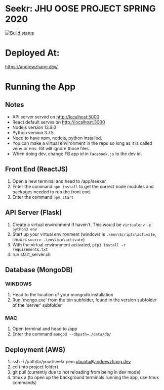 # Seekr: JHU OOSE PROJECT SPRING 2020
[![Build status](https://travis-ci.com/jhu-oose/2020-spring-group-Seekr.svg?token=Vxy2zEXxUQmZnx9hqykp&branch=master)](https://travis-ci.com/jhu-oose/2020-spring-group-Seekr)

# Deployed At:
https://andrewzhang.dev/

# Running the App

## Notes

- API server served on <http://localhost:5000>
- React default serves on <http://localhost:3000>
- Nodejs version 13.9.0
- Python version 3.7.5
- Need to have npm, nodejs, python installed.
- You can make a virtual environment in the repo so long as it is called venv or env. Git will ignore those files.
- When doing dev, change FB app id in `Facebook.js` to the dev id.

## Front End (ReactJS)

1. Open a new terminal and head to /app/seeker
2. Enter the command `npm install` to get the correct node modules and packages needed to run the front end.
3. Enter the command `npm start` 


## API Server (Flask)

1. Create a virtual environment if haven't. This would be `virtualenv -p python3 env`
2. Start up your virtual environment (windows is `.\env\Scripts\activate`, linux is  `source .\env\bin\activate`)
3. With the virtual environment activated, `pip3 install -r requirements.txt`
4. run start_server.sh

## Database (MongoDB)

### WINDOWS

1. Head to the location of your mongodb installation
2. Run 'mongo.exe' from the bin subfolder, found in the version subfolder of the 'server' subfolder

### MAC

1. Open terminal and head to /app
2. Enter the command `mongod --dbpath=./data/db/`

## Deployment (AWS)
1. ssh -i /path/to/your/seekr.pem ubuntu@andrewzhang.dev
2. cd (into project folder)
3. git pull (currently due to hot reloading from being in dev mode)
4. tmux a (to open up the background terminals running the app, use tmux commands)
